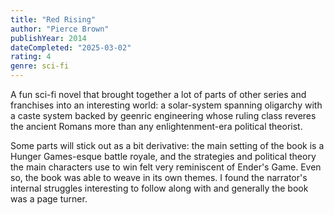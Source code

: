 ```yaml
---
title: "Red Rising"
author: "Pierce Brown"
publishYear: 2014
dateCompleted: "2025-03-02"
rating: 4
genre: sci-fi
---
```


A fun sci-fi novel that brought together a lot of parts of other series and franchises
into an interesting world: a solar-system spanning oligarchy with a caste system backed by
geenric engineering whose ruling class reveres the ancient Romans more than any
enlightenment-era political theorist.

Some parts will stick out as a bit derivative: the main setting of the book is a Hunger
Games-esque battle royale, and the strategies and political theory the main characters use
to win felt very reminiscent of Ender's Game. Even so, the book was able to weave in its
own themes. I found the narrator's internal struggles interesting to follow along with and
generally the book was a page turner.

